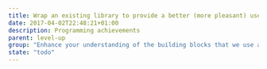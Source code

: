 ```yaml
---
title: Wrap an existing library to provide a better (more pleasant) user experience
date: 2017-04-02T22:48:21+01:00
description: Programming achievements
parent: level-up
group: "Enhance your understanding of the building blocks that we use as developers"
state: "todo"
---
```

